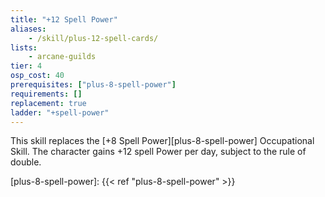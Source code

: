 ```yaml
---
title: "+12 Spell Power"
aliases:
    - /skill/plus-12-spell-cards/
lists:
    - arcane-guilds
tier: 4
osp_cost: 40
prerequisites: ["plus-8-spell-power"]
requirements: []
replacement: true
ladder: "+spell-power"
---
```

This skill replaces the [+8 Spell Power][plus-8-spell-power] Occupational Skill. The character gains +12 spell Power per day, subject to the rule of double.

[plus-8-spell-power]: {{< ref "plus-8-spell-power" >}}